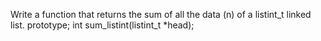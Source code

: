 Write a function that returns the sum of all the data (n) of a listint_t linked list. prototype; int sum_listint(listint_t *head);

